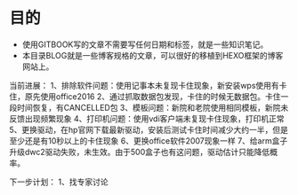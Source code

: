 

# 目的

- 使用GITBOOK写的文章不需要写任何日期和标签，就是一些知识笔记。
- 本目录BLOG就是一些博客规格的文章，可以很好的移植到HEXO框架的博客网站上。






当前进展：
1、排除软件问题：使用记事本未复现卡住现象，新安装wps使用有卡住，原先使用office2016
2、通过抓取数据包发现，卡住的时候无数据包。卡住一段时间恢复，有CANCELLED包
3、模板问题：新院和老院使用相同模板，新院未反馈出现频繁现象
4、打印机问题：使用vdi客户端未复现卡住现象，打印机正常
5、更换驱动，在hp官网下载最新驱动，安装后测试卡住时间减少大约一半，但是至少还是有10秒以上的卡住现象
6、更换office软件2007现象一样
7、给arm盒子升级dwc2驱动失败，未生效。由于500盒子也有这问题，驱动估计只能降低概率。

下一步计划：
1、找专家讨论



